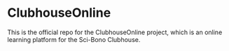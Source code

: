 # ClubhouseOnline
This is the official repo for the ClubhouseOnline project, which is an online learning platform for the Sci-Bono Clubhouse. 
